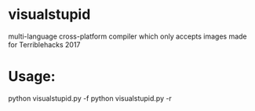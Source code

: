 # visualstupid
multi-language cross-platform compiler which only accepts images
made for Terriblehacks 2017

# Usage:

python visualstupid.py -f <imagefile>
python visualstupid.py -r <directory>
